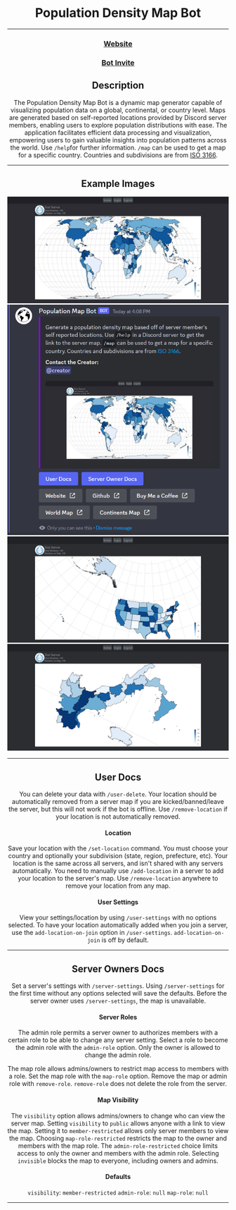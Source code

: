 <div align="center">
  
  # Population Density Map Bot  
  <hr class="rounded">

  ### [Website](https://population-map-density-bot.fly.dev/)
  ### [Bot Invite](https://discord.com/oauth2/authorize?client_id=1115149738614984764&permissions=414464657472&scope=bot)

  ## Description
  The Population Density Map Bot is a dynamic map generator capable of visualizing population data on a global, continental, or country level. Maps are generated based on self-reported locations provided by Discord server members, enabling users to explore population distributions with ease. The application facilitates efficient data processing and visualization, empowering users to gain valuable insights into population patterns across the world. Use `/help`for further information. `/map` can be used to get a map for a specific country. Countries and subdivisions are from [ISO 3166](https://www.iso.org/iso-3166-country-codes.html).

  <hr class="rounded">

  ## Example Images
  ![World Map Example](/images/WORLD-example.jpg)
  ![Help Command Example](/images/help-command-example.png)
  ![USA Map Example](/images/US-example.png)
  ![Italy Map Example](/images/IT-example.png)

  <hr class="rounded">
  
  ## User Docs
  You can delete your data with `/user-delete`. Your location should be automatically removed from a server map if you are kicked/banned/leave the server, but this will not work if the bot is offline. Use `/remove-location` if your location is not automatically removed.

  #### Location
  Save your location with the `/set-location` command. You must choose your country and optionally your subdivision (state, region, prefecture, etc). Your location is the same across all servers, and isn't shared with any servers automatically. You need to manually use `/add-location` in a server to add your location to the server's map. Use `/remove-location` anywhere to remove your location from any map.

  #### User Settings
  View your settings/location by using `/user-settings` with no options selected. To have your location automatically added when you join a server, use the `add-location-on-join` option in `/user-settings`. `add-location-on-join` is off by default.

  <hr class="rounded">
  
  ## Server Owners Docs
  Set a server's settings with `/server-settings`. Using `/server-settings` for the first time without any options selected will save the defaults. Before the server owner uses `/server-settings`, the map is unavailable.

  #### Server Roles
  The admin role permits a server owner to authorizes members with a certain role to be able to change any server setting. Select a role to become the admin role with the `admin-role` option. Only the owner is allowed to change the admin role.
  
  The map role allows admins/owners to restrict map access to members with a role. Set the map role with the `map-role` option. Remove the map or admin role with `remove-role`. `remove-role` does not delete the role from the server.

  #### Map Visibility
  The `visibility` option allows admins/owners to change who can view the server map. Setting `visibility` to `public` allows anyone with a link to view the map. Setting it to `member-restricted` allows only server members to view the map. Choosing `map-role-restricted` restricts the map to the owner and members with the map role. The `admin-role-restricted` choice limits access to only the owner and members with the admin role. Selecting `invisible` blocks the map to everyone, including owners and admins.

  #### Defaults
  `visibility`: `member-restricted`
  `admin-role`: `null`
  `map-role`: `null`

  <hr class="rounded">
</div>
